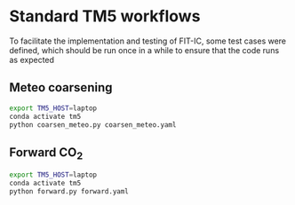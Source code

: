 # Standard TM5 workflows

To facilitate the implementation and testing of FIT-IC, some test cases were defined, which should be run once in a while to ensure that the code runs as expected

## Meteo coarsening

```bash
export TM5_HOST=laptop
conda activate tm5
python coarsen_meteo.py coarsen_meteo.yaml
```


## Forward CO$_2$

```bash
export TM5_HOST=laptop
conda activate tm5
python forward.py forward.yaml
```